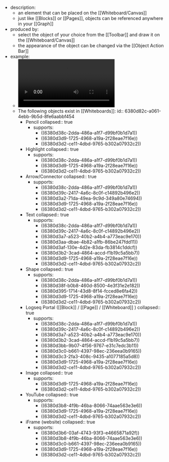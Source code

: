 - description:
	- an element that can be placed on the [[Whiteboard/Canvas]]
	- just like [[Blocks]] or [[Pages]], objects can be referenced anywhere in your [[Graph]]
- produced by:
	- select the object of your choice from the [[Toolbar]] and draw it on the [[Whiteboard/Canvas]]
	- the appearance of the object can be changed via the [[Object Action Bar]]
- example:
	- ![ObjectExamples.mp4](../assets/ObjectExamples_1669389480174_0.mp4)
	- The following objects exist in [[Whiteboards]]:
	  id:: 6380d82c-a061-4ebb-9b5d-8fe6aabbf454
		- Pencil
		  collapsed:: true
			- supports:
				- ((6380d38c-2dda-486a-a1f7-d99bf0b1d7a1))
				- ((6380d3d9-1725-4968-a19a-2f28eae7f16e))
				- ((6380d3d2-ce11-4dbd-9765-b302a07932c2))
		- Highlight
		  collapsed:: true
			- supports:
				- ((6380d38c-2dda-486a-a1f7-d99bf0b1d7a1))
				- ((6380d3d9-1725-4968-a19a-2f28eae7f16e))
				- ((6380d3d2-ce11-4dbd-9765-b302a07932c2))
		- Arrow/Connector
		  collapsed:: true
			- supports:
				- ((6380d38c-2dda-486a-a1f7-d99bf0b1d7a1))
				- ((6380d39c-2417-4a6c-8c0f-c14892b496e2))
				- ((6380d3a2-71da-49ea-9c9d-349a80e74694))
				- ((6380d3d9-1725-4968-a19a-2f28eae7f16e))
				- ((6380d3d2-ce11-4dbd-9765-b302a07932c2))
		- Text
		  collapsed:: true
			- supports:
				- ((6380d38c-2dda-486a-a1f7-d99bf0b1d7a1))
				- ((6380d39c-2417-4a6c-8c0f-c14892b496e2))
				- ((6380d3a7-a523-40b2-a4b4-a773eac9e170))
				- ((6380d3aa-dbae-4b82-a1fb-86be247fdd11))
				- ((6380d3af-130e-4d2e-83da-fb3814c1ddcf))
				- ((6380d3b2-3cad-4864-accd-f1b19c5a5bb7))
				- ((6380d3d9-1725-4968-a19a-2f28eae7f16e))
				- ((6380d3d2-ce11-4dbd-9765-b302a07932c2))
		- Shape
		  collapsed:: true
			- supports:
				- ((6380d38c-2dda-486a-a1f7-d99bf0b1d7a1))
				- ((6380d38f-b0b8-460d-8500-4e3f31e2e182))
				- ((6380d395-1714-43d8-8f14-fcced8e6fa42))
				- ((6380d3d9-1725-4968-a19a-2f28eae7f16e))
				- ((6380d3d2-ce11-4dbd-9765-b302a07932c2))
		- Logseq Portal ([[Block]] / [[Page]] / [[Whiteboard]] )
		  collapsed:: true
			- supports:
				- ((6380d38c-2dda-486a-a1f7-d99bf0b1d7a1))
				- ((6380d39c-2417-4a6c-8c0f-c14892b496e2))
				- ((6380d3a7-a523-40b2-a4b4-a773eac9e170))
				- ((6380d3b2-3cad-4864-accd-f1b19c5a5bb7))
				- ((6380d3bb-9b07-4f56-9767-e31c7edc3b11))
				- ((6380d3c0-b661-4397-98ec-236eea0b9165))
				- ((6380d3c3-2fa3-408c-9435-a1077185a5d8))
				- ((6380d3d9-1725-4968-a19a-2f28eae7f16e))
				- ((6380d3d2-ce11-4dbd-9765-b302a07932c2))
		- Image
		  collapsed:: true
			- supports:
				- ((6380d3d9-1725-4968-a19a-2f28eae7f16e))
				- ((6380d3d2-ce11-4dbd-9765-b302a07932c2))
		- YouTube
		  collapsed:: true
			- supports:
				- ((6380d3b8-4f9b-46ba-8066-74aae563e3e6))
				- ((6380d3d9-1725-4968-a19a-2f28eae7f16e))
				- ((6380d3d2-ce11-4dbd-9765-b302a07932c2))
		- iFrame (website)
		  collapsed:: true
			- supports:
				- ((6380d3b6-03af-4743-93f3-e4665871a92f))
				- ((6380d3b8-4f9b-46ba-8066-74aae563e3e6))
				- ((6380d3c0-b661-4397-98ec-236eea0b9165))
				- ((6380d3d9-1725-4968-a19a-2f28eae7f16e))
				- ((6380d3d2-ce11-4dbd-9765-b302a07932c2))